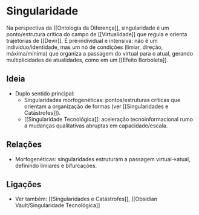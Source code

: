# Singularidade
Na perspectiva da [[Ontologia da Diferença]], singularidade é um ponto/estrutura crítica do campo de [[Virtualidade]] que regula e orienta trajetórias de [[Devir]]. É pré‑individual e intensiva: não é um indivíduo/identidade, mas um nó de condições (limiar, direção, máxima/mínima) que organiza a passagem do virtual para o atual, gerando multiplicidades de atualidades, como em um [[Efeito Borboleta]].
## Ideia
- Duplo sentido principal:
  - Singularidades morfogenéticas: pontos/estruturas críticas que orientam a organização de formas (ver [[Singularidades e Catástrofes]]).
  - [[Singularidade Tecnológica]]: aceleração tecnoinformacional rumo a mudanças qualitativas abruptas em capacidade/escala.

## Relações
- Morfogenéticas: singularidades estruturam a passagem virtual→atual, definindo limiares e bifurcações.

## Ligações
- Ver também: [[Singularidades e Catástrofes]], [[Obsidian Vault/Singularidade Tecnológica]] 
